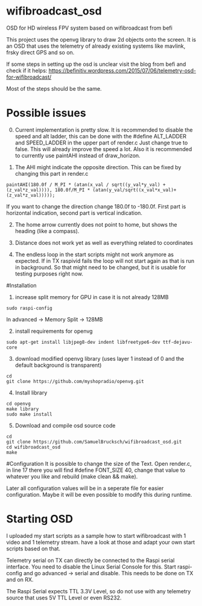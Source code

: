 # wifibroadcast_osd
OSD for HD wireless FPV system based on wifibroadcast from befi

This project uses the openvg library to draw 2d objects onto the screen. It is an OSD that uses the telemetry of already existing systems like mavlink, frsky direct GPS and so on.

If some steps in setting up the osd is unclear visit the blog from befi and check if it helps:
https://befinitiv.wordpress.com/2015/07/06/telemetry-osd-for-wifibroadcast/

Most of the steps should be the same.

# Possible issues
0) Current implementation is pretty slow. It is recommended to disable the speed and alt ladder, this can be done with the #define ALT_LADDER and SPEED_LADDER in the upper part of render.c Just change true to false. This will already improve the speed a lot. Also it is recommended to currently use paintAHI instead of draw_horizon.

1) The AHI might indicate the opposite direction. This can be fixed by changing this part in render.c
```
paintAHI(180.0f / M_PI * (atan(x_val / sqrt((y_val*y_val) + (z_val*z_val)))), 180.0f/M_PI * (atan(y_val/sqrt((x_val*x_val)+(z_val*z_val)))));
```
If you want to change the direction change 180.0f to -180.0f. First part is horizontal indication, second part is vertical indication.

2) The home arrow currently does not point to home, but shows the heading (like a compass).

3) Distance does not work yet as well as everything related to coordinates

4) The endless loop in the start scripts might not work anymore as expected. If in TX raspivid fails the loop will not start again as that is run in background. So that might need to be changed, but it is usable for testing purposes right now.

#Installation
1) increase split memory for GPU in case it is not already 128MB

```
sudo raspi-config
```
In advanced -> Memory Split -> 128MB


2) install requirements for openvg
```
sudo apt-get install libjpeg8-dev indent libfreetype6-dev ttf-dejavu-core
```

3) download modified openvg library (uses layer 1 instead of 0 and the default background is transparent)
```
cd
git clone https://github.com/myshopradio/openvg.git
```

4) Install library
```
cd openvg
make library
sudo make install
```

5) Download and compile osd source code
```
cd
git clone https://github.com/SamuelBrucksch/wifibroadcast_osd.git
cd wifibroadcast_osd
make
```

#Configuration
It is possible to change the size of the Text. Open render.c, in line 17 there you will find #define FONT_SIZE 40, change that value to whatever you like and rebuild (make clean && make).

Later all configuration values will be in a seperate file for easier configuration. Maybe it will be even possible to modify this during runtime.

# Starting OSD
I uploaded my start scripts as a sample how to start wifibroadcast with 1 video and 1 telemetry stream. have a look at those and adapt your own start scripts based on that.

Telemetry serial on TX can directly be connected to the Raspi serial interface. You need to disable the Linux Serial Console for this. Start raspi-config and go advanced -> serial and disable. This needs to be done on TX and on RX.

The Raspi Serial expects TTL 3.3V Level, so do not use with any telemetry source that uses 5V TTL Level or even RS232.
